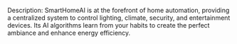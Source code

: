 Description: SmartHomeAI is at the forefront of home automation, providing a centralized system to control lighting, climate, security, and entertainment devices. Its AI algorithms learn from your habits to create the perfect ambiance and enhance energy efficiency.